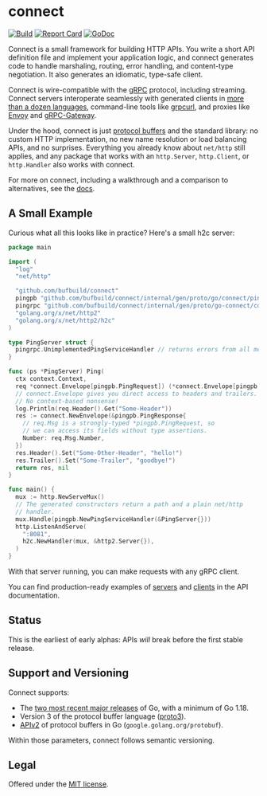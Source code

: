 connect
=======

[![Build](https://github.com/bufbuild/connect/actions/workflows/test.yml/badge.svg?event=push)](https://github.com/bufbuild/connect/actions/workflows/test.yml)
[![Report Card](https://goreportcard.com/badge/github.com/bufbuild/connect)](https://goreportcard.com/report/github.com/bufbuild/connect)
[![GoDoc](https://pkg.go.dev/badge/github.com/bufbuild/connect.svg)](https://pkg.go.dev/github.com/bufbuild/connect)

Connect is a small framework for building HTTP APIs. You write a short API
definition file and implement your application logic, and connect generates
code to handle marshaling, routing, error handling, and content-type
negotiation. It also generates an idiomatic, type-safe client.

Connect is wire-compatible with the [gRPC][grpc] protocol, including streaming.
Connect servers interoperate seamlessly with generated clients in [more than a
dozen languages][grpc-implementations], command-line tools like [grpcurl][],
and proxies like [Envoy][envoy] and [gRPC-Gateway][grpc-gateway].

Under the hood, connect is just [protocol buffers][protobuf] and the standard
library: no custom HTTP implementation, no new name resolution or load
balancing APIs, and no surprises. Everything you already know about `net/http`
still applies, and any package that works with an `http.Server`, `http.Client`,
or `http.Handler` also works with connect.

For more on connect, including a walkthrough and a comparison to alternatives,
see the [docs][].

## A Small Example

Curious what all this looks like in practice? Here's a small h2c server:

```go
package main

import (
  "log"
  "net/http"

  "github.com/bufbuild/connect"
  pingpb "github.com/bufbuild/connect/internal/gen/proto/go/connect/ping/v1test"
  pingrpc "github.com/bufbuild/connect/internal/gen/proto/go-connect/connect/ping/v1test"
  "golang.org/x/net/http2"
  "golang.org/x/net/http2/h2c"
)

type PingServer struct {
  pingrpc.UnimplementedPingServiceHandler // returns errors from all methods
}

func (ps *PingServer) Ping(
  ctx context.Context,
  req *connect.Envelope[pingpb.PingRequest]) (*connect.Envelope[pingpb.PingResponse], error) {
  // connect.Envelope gives you direct access to headers and trailers.
  // No context-based nonsense!
  log.Println(req.Header().Get("Some-Header"))
  res := connect.NewEnvelope(&pingpb.PingResponse{
    // req.Msg is a strongly-typed *pingpb.PingRequest, so
    // we can access its fields without type assertions.
    Number: req.Msg.Number,
  })
  res.Header().Set("Some-Other-Header", "hello!")
  res.Trailer().Set("Some-Trailer", "goodbye!")
  return res, nil
}

func main() {
  mux := http.NewServeMux()
  // The generated constructors return a path and a plain net/http
  // handler.
  mux.Handle(pingpb.NewPingServiceHandler(&PingServer{}))
  http.ListenAndServe(
    ":8081",
    h2c.NewHandler(mux, &http2.Server{}),
  )
}
```

With that server running, you can make requests with any gRPC client.

You can find production-ready examples of [servers][prod-server] and
[clients][prod-client] in the API documentation.

## Status

This is the earliest of early alphas: APIs *will* break before the first stable
release.

## Support and Versioning

Connect supports:

* The [two most recent major releases][go-support-policy] of Go, with a minimum
  of Go 1.18.
* Version 3 of the protocol buffer language ([proto3][]).
* [APIv2][] of protocol buffers in Go (`google.golang.org/protobuf`).

Within those parameters, connect follows semantic versioning.

## Legal

Offered under the [MIT license][license].

[APIv2]: https://blog.golang.org/protobuf-apiv2
[docs]: https://bufconnect.com
[envoy]: https://www.envoyproxy.io/
[godoc]: https://pkg.go.dev/github.com/bufbuild/connect
[go-support-policy]: https://golang.org/doc/devel/release#policy
[grpc-gateway]: https://grpc-ecosystem.github.io/grpc-gateway/
[grpc]: https://grpc.io/
[grpc-implementations]: https://grpc.io/docs/languages/
[grpcurl]: https://github.com/fullstorydev/grpcurl
[license]: https://github.com/bufbuild/connect/blob/main/LICENSE.txt
[prod-client]: https://pkg.go.dev/github.com/bufbuild/connect#example-Client
[prod-server]: https://pkg.go.dev/github.com/bufbuild/connect#example-package
[proto3]: https://cloud.google.com/apis/design/proto3
[protobuf]: https://developers.google.com/protocol-buffers
